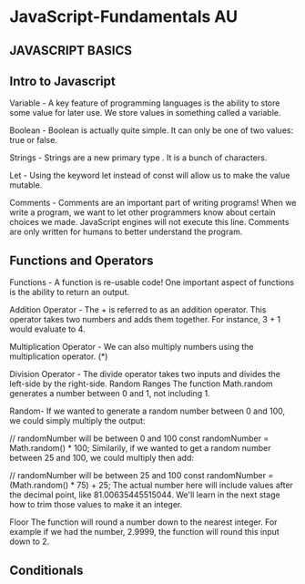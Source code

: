 # JavaScript-Fundamentals AU

## JAVASCRIPT BASICS

## Intro to Javascript
Variable - A key feature of programming languages is the ability to store some value for later use. We store values in something called a variable.

Boolean - Boolean is actually quite simple. It can only be one of two values: true or false.

Strings - Strings are a new primary type . It is a bunch of characters.

Let - Using the keyword let instead of const will allow us to make the value mutable.

Comments - Comments are an important part of writing programs! When we write a program, we want to let other programmers know about certain choices we made. JavaScript engines will not execute this line. Comments are only written for humans to better understand the program.

## Functions and Operators
Functions - A function is re-usable code! One important aspect of functions is the ability to return an output.

Addition Operator - The + is referred to as an addition operator. This operator takes two numbers and adds them together. For instance, 3 + 1 would evaluate to 4.

Multiplication Operator - We can also multiply numbers using the multiplication operator. (*)

Division Operator - The divide operator takes two inputs and divides the left-side by the right-side.
Random Ranges
The function Math.random generates a number between 0 and 1, not including 1.

Random- If we wanted to generate a random number between 0 and 100, we could simply multiply the output:

// randomNumber will be between 0 and 100
const randomNumber = Math.random() * 100;
Similarily, if we wanted to get a random number between 25 and 100, we could multiply then add:

// randomNumber will be between 25 and 100
const randomNumber = (Math.random() * 75) + 25;
The actual number here will include values after the decimal point, like 81.00635445515044. We'll learn in the next stage how to trim those values to make it an integer.

Floor
The function will round a number down to the nearest integer. For example if we had the number, 2.9999, the function will round this input down to 2.

## Conditionals